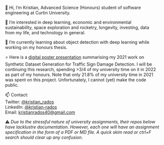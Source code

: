 👋 Hi, I’m Kristian, Advanced Science (Honours) student of software engineering at Curtin University.

👀 I’m interested in deep learning, economic and environmental sustainability, space exploration and rocketry, longevity, investing, data from my life, and technology in general.

🌱 I’m currently learning about object detection with deep learning while working on my honours thesis.

⭐ Here is a [digital poster presentation](https://www.canva.com/design/DAEmSS8rvJA/ZwClY39g-0kAISAOSOYUXw/view?utm_content=DAEmSS8rvJA&utm_campaign=designshare&utm_medium=link&utm_source=sharebutton#1) summarising my 2021 work on Synthetic Dataset Generation for Traffic Sign Damage Detection. I will be continuing this research, spending >3/4 of my university time on it in 2022 as part of my honours. Note that only 21.8% of my university time in 2021 was spent on this project. Unfortunately, I cannot (yet) make the code public.

📫 Contact: <br>
Twitter: [@kristian_rados](twitter.com/kristian_rados) <br>
LinkedIn: [@kristian-rados](www.linkedin.com/in/kristian-rados/) <br>
Email: kristianrados40@gmail.com

⚠ *Due to the stressful nature of university assignments, their repos below have lacklustre documentation. However, each one will have an assignment specification in the form of a PDF or MD file. A quick skim read or ctrl+F search should clear up any confusion.*

<!---
BunningsWarehouseOfficial/BunningsWarehouseOfficial is a ✨ special ✨ repository because its `README.md` (this file) appears on your GitHub profile.
You can click the Preview link to take a look at your changes.
--->
